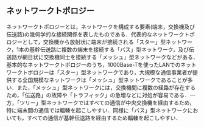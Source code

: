 ## ネットワークトポロジー
ネットワークトポロジーとは，ネットワークを構成する要素(端末，交換機及び伝送路)の幾何学的な接続関係を表したものである．代表的なネットワークトポロジーとして，交換機から放射状に端末が接続される「スター」型ネットワーク，1本の基幹伝送路に複数の端末を接続する「バス」型ネットワーク，及び伝送路が網目状に交換機同士を接続する「メッシュ」型ネットワークなどがある．基本的なネットワークトポロジーのうち，1000Base-Tを使ったLANでのネットワークトポロジーは「スター」型ネットワークであり，大規模な通信事業者が提供する全国規模なネットワークは「メッシュ」型ネットワークであることが多い．また，「メッシュ」型ネットワークには，交換機間に複数の経路が存在するため，「伝送路」の故障や「トラフィック」の急増などに対処が容易である．一方，「ツリー」型ネットワークではすべての通信が中央交換機を経由するため，特に端末間の通信では輻輳を起こしやすい．同様に「バス」型ネットワークにおいても，すべての通信が基幹伝送路を経由するため輻輳を起こしやすい．